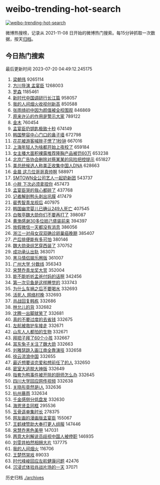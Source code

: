 # weibo-trending-hot-search

[![weibo-trending-hot-search](https://github.com/ameizi/weibo-trending-hot-search/actions/workflows/ci.yml/badge.svg)](https://github.com/ameizi/weibo-trending-hot-search/actions/workflows/ci.yml)

微博热搜榜，记录从 2021-11-08 日开始的微博热门搜索。每15分钟抓取一次数据，按天[归档](./archives)。

## 今日热门搜索

<!-- BEGIN --> 
最后更新时间 2023-07-20 04:49:12.245175 
1. [梁朝伟](https://s.weibo.com/weibo?q=%E6%A2%81%E6%9C%9D%E4%BC%9F&t=31&band_rank=1&Refer=top) 9265114
1. [方川导演 孟宴臣](https://s.weibo.com/weibo?q=%E6%96%B9%E5%B7%9D%E5%AF%BC%E6%BC%94%20%E5%AD%9F%E5%AE%B4%E8%87%A3&t=31&band_rank=2&Refer=top) 1268003
1. [罗森](https://s.weibo.com/weibo?q=%E7%BD%97%E6%A3%AE&t=31&band_rank=4&Refer=top) 1185461
1. [新时代中国调研行长江篇](https://s.weibo.com/weibo?q=%23%E6%96%B0%E6%97%B6%E4%BB%A3%E4%B8%AD%E5%9B%BD%E8%B0%83%E7%A0%94%E8%A1%8C%E9%95%BF%E6%B1%9F%E7%AF%87%23&t=31&band_rank=3&Refer=top) 958057
1. [我的人间烟火收视创新高](https://s.weibo.com/weibo?q=%23%E6%88%91%E7%9A%84%E4%BA%BA%E9%97%B4%E7%83%9F%E7%81%AB%E6%94%B6%E8%A7%86%E5%88%9B%E6%96%B0%E9%AB%98%23&t=31&band_rank=4&Refer=top) 850588
1. [张雨绮初中因为颜值被全校围观](https://s.weibo.com/weibo?q=%23%E5%BC%A0%E9%9B%A8%E7%BB%AE%E5%88%9D%E4%B8%AD%E5%9B%A0%E4%B8%BA%E9%A2%9C%E5%80%BC%E8%A2%AB%E5%85%A8%E6%A0%A1%E5%9B%B4%E8%A7%82%23&t=31&band_rank=5&Refer=top) 846869
1. [原来许沁的作用是警示大家](https://s.weibo.com/weibo?q=%23%E5%8E%9F%E6%9D%A5%E8%AE%B8%E6%B2%81%E7%9A%84%E4%BD%9C%E7%94%A8%E6%98%AF%E8%AD%A6%E7%A4%BA%E5%A4%A7%E5%AE%B6%23&t=31&band_rank=13&Refer=top) 789122
1. [金木](https://s.weibo.com/weibo?q=%E9%87%91%E6%9C%A8&t=31&band_rank=6&Refer=top) 760454
1. [孟宴臣扔钥匙极致十秒](https://s.weibo.com/weibo?q=%23%E5%AD%9F%E5%AE%B4%E8%87%A3%E6%89%94%E9%92%A5%E5%8C%99%E6%9E%81%E8%87%B4%E5%8D%81%E7%A7%92%23&t=31&band_rank=7&Refer=top) 674149
1. [韩国整容中心门口的鼻子墙](https://s.weibo.com/weibo?q=%23%E9%9F%A9%E5%9B%BD%E6%95%B4%E5%AE%B9%E4%B8%AD%E5%BF%83%E9%97%A8%E5%8F%A3%E7%9A%84%E9%BC%BB%E5%AD%90%E5%A2%99%23&t=31&band_rank=8&Refer=top) 672798
1. [花花被游客喊胖子愣了1秒钟](https://s.weibo.com/weibo?q=%23%E8%8A%B1%E8%8A%B1%E8%A2%AB%E6%B8%B8%E5%AE%A2%E5%96%8A%E8%83%96%E5%AD%90%E6%84%A3%E4%BA%861%E7%A7%92%E9%92%9F%23&t=31&band_rank=9&Refer=top) 667016
1. [上海年轻人为啥都开始上夜校了](https://s.weibo.com/weibo?q=%23%E4%B8%8A%E6%B5%B7%E5%B9%B4%E8%BD%BB%E4%BA%BA%E4%B8%BA%E5%95%A5%E9%83%BD%E5%BC%80%E5%A7%8B%E4%B8%8A%E5%A4%9C%E6%A0%A1%E4%BA%86%23&t=31&band_rank=10&Refer=top) 659184
1. [女主播大面积裸露推荐隆胸产品被罚60万](https://s.weibo.com/weibo?q=%23%E5%A5%B3%E4%B8%BB%E6%92%AD%E5%A4%A7%E9%9D%A2%E7%A7%AF%E8%A3%B8%E9%9C%B2%E6%8E%A8%E8%8D%90%E9%9A%86%E8%83%B8%E4%BA%A7%E5%93%81%E8%A2%AB%E7%BD%9A60%E4%B8%87%23&t=31&band_rank=11&Refer=top) 653238
1. [北京广告协会删除对蔡某某的风险把控提示](https://s.weibo.com/weibo?q=%23%E5%8C%97%E4%BA%AC%E5%B9%BF%E5%91%8A%E5%8D%8F%E4%BC%9A%E5%88%A0%E9%99%A4%E5%AF%B9%E8%94%A1%E6%9F%90%E6%9F%90%E7%9A%84%E9%A3%8E%E9%99%A9%E6%8A%8A%E6%8E%A7%E6%8F%90%E7%A4%BA%23&t=31&band_rank=12&Refer=top) 651827
1. [美总统候选人称美正收集中国人DNA](https://s.weibo.com/weibo?q=%23%E7%BE%8E%E6%80%BB%E7%BB%9F%E5%80%99%E9%80%89%E4%BA%BA%E7%A7%B0%E7%BE%8E%E6%AD%A3%E6%94%B6%E9%9B%86%E4%B8%AD%E5%9B%BD%E4%BA%BADNA%23&t=31&band_rank=16&Refer=top) 628663
1. [金晨 这几位哥哥真帅啊](https://s.weibo.com/weibo?q=%E9%87%91%E6%99%A8%20%E8%BF%99%E5%87%A0%E4%BD%8D%E5%93%A5%E5%93%A5%E7%9C%9F%E5%B8%85%E5%95%8A&t=31&band_rank=14&Refer=top) 588971
1. [SMTOWN全公司艺人一起奶新团](https://s.weibo.com/weibo?q=%23SMTOWN%E5%85%A8%E5%85%AC%E5%8F%B8%E8%89%BA%E4%BA%BA%E4%B8%80%E8%B5%B7%E5%A5%B6%E6%96%B0%E5%9B%A2%23&t=31&band_rank=15&Refer=top) 543737
1. [小胖 下次必须拿捏你](https://s.weibo.com/weibo?q=%E5%B0%8F%E8%83%96%20%E4%B8%8B%E6%AC%A1%E5%BF%85%E9%A1%BB%E6%8B%BF%E6%8D%8F%E4%BD%A0&t=31&band_rank=17&Refer=top) 457473
1. [孟宴臣哭的我心都碎了](https://s.weibo.com/weibo?q=%23%E5%AD%9F%E5%AE%B4%E8%87%A3%E5%93%AD%E7%9A%84%E6%88%91%E5%BF%83%E9%83%BD%E7%A2%8E%E4%BA%86%23&t=31&band_rank=18&Refer=top) 437768
1. [记者解剖鸭头剥出巩膜](https://s.weibo.com/weibo?q=%23%E8%AE%B0%E8%80%85%E8%A7%A3%E5%89%96%E9%B8%AD%E5%A4%B4%E5%89%A5%E5%87%BA%E5%B7%A9%E8%86%9C%23&t=31&band_rank=31&Refer=top) 417479
1. [裴秀智青龙视后](https://s.weibo.com/weibo?q=%23%E8%A3%B4%E7%A7%80%E6%99%BA%E9%9D%92%E9%BE%99%E8%A7%86%E5%90%8E%23&t=31&band_rank=19&Refer=top) 407975
1. [韩国幽灵婴儿已确认249人死亡](https://s.weibo.com/weibo?q=%23%E9%9F%A9%E5%9B%BD%E5%B9%BD%E7%81%B5%E5%A9%B4%E5%84%BF%E5%B7%B2%E7%A1%AE%E8%AE%A4249%E4%BA%BA%E6%AD%BB%E4%BA%A1%23&t=31&band_rank=20&Refer=top) 407545
1. [白敬亭魏大勋你们不要再打了](https://s.weibo.com/weibo?q=%23%E7%99%BD%E6%95%AC%E4%BA%AD%E9%AD%8F%E5%A4%A7%E5%8B%8B%E4%BD%A0%E4%BB%AC%E4%B8%8D%E8%A6%81%E5%86%8D%E6%89%93%E4%BA%86%23&t=31&band_rank=21&Refer=top) 398087
1. [黄渤感谢30多位妲己盛装前来](https://s.weibo.com/weibo?q=%23%E9%BB%84%E6%B8%A4%E6%84%9F%E8%B0%A230%E5%A4%9A%E4%BD%8D%E5%A6%B2%E5%B7%B1%E7%9B%9B%E8%A3%85%E5%89%8D%E6%9D%A5%23&t=31&band_rank=22&Refer=top) 394397
1. [放假微信一天都没有消息](https://s.weibo.com/weibo?q=%23%E6%94%BE%E5%81%87%E5%BE%AE%E4%BF%A1%E4%B8%80%E5%A4%A9%E9%83%BD%E6%B2%A1%E6%9C%89%E6%B6%88%E6%81%AF%23&t=31&band_rank=23&Refer=top) 386056
1. [浙江一对母女双双确诊卵巢癌晚期](https://s.weibo.com/weibo?q=%23%E6%B5%99%E6%B1%9F%E4%B8%80%E5%AF%B9%E6%AF%8D%E5%A5%B3%E5%8F%8C%E5%8F%8C%E7%A1%AE%E8%AF%8A%E5%8D%B5%E5%B7%A2%E7%99%8C%E6%99%9A%E6%9C%9F%23&t=31&band_rank=24&Refer=top) 385407
1. [产后排便能有多可怕](https://s.weibo.com/weibo?q=%E4%BA%A7%E5%90%8E%E6%8E%92%E4%BE%BF%E8%83%BD%E6%9C%89%E5%A4%9A%E5%8F%AF%E6%80%95&t=31&band_rank=25&Refer=top) 380146
1. [魏大勋录综艺穿西装了](https://s.weibo.com/weibo?q=%23%E9%AD%8F%E5%A4%A7%E5%8B%8B%E5%BD%95%E7%BB%BC%E8%89%BA%E7%A9%BF%E8%A5%BF%E8%A3%85%E4%BA%86%23&t=31&band_rank=26&Refer=top) 370752
1. [成功承认出轨](https://s.weibo.com/weibo?q=%23%E6%88%90%E5%8A%9F%E6%89%BF%E8%AE%A4%E5%87%BA%E8%BD%A8%23&t=31&band_rank=27&Refer=top) 363071
1. [黑马情侣娱乐圈版](https://s.weibo.com/weibo?q=%23%E9%BB%91%E9%A9%AC%E6%83%85%E4%BE%A3%E5%A8%B1%E4%B9%90%E5%9C%88%E7%89%88%23&t=31&band_rank=28&Refer=top) 361007
1. [广州大学 分数线](https://s.weibo.com/weibo?q=%E5%B9%BF%E5%B7%9E%E5%A4%A7%E5%AD%A6%20%E5%88%86%E6%95%B0%E7%BA%BF&t=31&band_rank=31&Refer=top) 356343
1. [宋慧乔青龙奖大赏](https://s.weibo.com/weibo?q=%23%E5%AE%8B%E6%85%A7%E4%B9%94%E9%9D%92%E9%BE%99%E5%A5%96%E5%A4%A7%E8%B5%8F%23&t=31&band_rank=29&Refer=top) 352004
1. [能不能听听孟爸付妈的话啊](https://s.weibo.com/weibo?q=%E8%83%BD%E4%B8%8D%E8%83%BD%E5%90%AC%E5%90%AC%E5%AD%9F%E7%88%B8%E4%BB%98%E5%A6%88%E7%9A%84%E8%AF%9D%E5%95%8A&t=31&band_rank=32&Refer=top) 342456
1. [第一次见鱼是这样睡觉的](https://s.weibo.com/weibo?q=%E7%AC%AC%E4%B8%80%E6%AC%A1%E8%A7%81%E9%B1%BC%E6%98%AF%E8%BF%99%E6%A0%B7%E7%9D%A1%E8%A7%89%E7%9A%84&t=31&band_rank=30&Refer=top) 333743
1. [为什么车祸之后不要喝水](https://s.weibo.com/weibo?q=%E4%B8%BA%E4%BB%80%E4%B9%88%E8%BD%A6%E7%A5%B8%E4%B9%8B%E5%90%8E%E4%B8%8D%E8%A6%81%E5%96%9D%E6%B0%B4&t=31&band_rank=32&Refer=top) 332693
1. [活死人 网络村晚](https://s.weibo.com/weibo?q=%E6%B4%BB%E6%AD%BB%E4%BA%BA%20%E7%BD%91%E7%BB%9C%E6%9D%91%E6%99%9A&t=31&band_rank=33&Refer=top) 332693
1. [肖战回复韩栋](https://s.weibo.com/weibo?q=%23%E8%82%96%E6%88%98%E5%9B%9E%E5%A4%8D%E9%9F%A9%E6%A0%8B%23&t=31&band_rank=34&Refer=top) 332686
1. [林允儿的背](https://s.weibo.com/weibo?q=%23%E6%9E%97%E5%85%81%E5%84%BF%E7%9A%84%E8%83%8C%23&t=31&band_rank=35&Refer=top) 332682
1. [沈腾一出脚就笑了](https://s.weibo.com/weibo?q=%23%E6%B2%88%E8%85%BE%E4%B8%80%E5%87%BA%E8%84%9A%E5%B0%B1%E7%AC%91%E4%BA%86%23&t=31&band_rank=36&Refer=top) 332681
1. [真的不要过度的去省钱](https://s.weibo.com/weibo?q=%23%E7%9C%9F%E7%9A%84%E4%B8%8D%E8%A6%81%E8%BF%87%E5%BA%A6%E7%9A%84%E5%8E%BB%E7%9C%81%E9%92%B1%23&t=31&band_rank=37&Refer=top) 332675
1. [左航被救护车接走](https://s.weibo.com/weibo?q=%23%E5%B7%A6%E8%88%AA%E8%A2%AB%E6%95%91%E6%8A%A4%E8%BD%A6%E6%8E%A5%E8%B5%B0%23&t=31&band_rank=38&Refer=top) 332671
1. [山东人人都怕的生物](https://s.weibo.com/weibo?q=%23%E5%B1%B1%E4%B8%9C%E4%BA%BA%E4%BA%BA%E9%83%BD%E6%80%95%E7%9A%84%E7%94%9F%E7%89%A9%23&t=31&band_rank=39&Refer=top) 332671
1. [拜把子拜了60个小孩](https://s.weibo.com/weibo?q=%E6%8B%9C%E6%8A%8A%E5%AD%90%E6%8B%9C%E4%BA%8660%E4%B8%AA%E5%B0%8F%E5%AD%A9&t=31&band_rank=40&Refer=top) 332667
1. [耳东兔子关注了魏大勋](https://s.weibo.com/weibo?q=%23%E8%80%B3%E4%B8%9C%E5%85%94%E5%AD%90%E5%85%B3%E6%B3%A8%E4%BA%86%E9%AD%8F%E5%A4%A7%E5%8B%8B%23&t=31&band_rank=41&Refer=top) 332663
1. [刘雅瑟跳入画江南全靠演技](https://s.weibo.com/weibo?q=%23%E5%88%98%E9%9B%85%E7%91%9F%E8%B7%B3%E5%85%A5%E7%94%BB%E6%B1%9F%E5%8D%97%E5%85%A8%E9%9D%A0%E6%BC%94%E6%8A%80%23&t=31&band_rank=42&Refer=top) 332658
1. [徐云流浪中国](https://s.weibo.com/weibo?q=%E5%BE%90%E4%BA%91%E6%B5%81%E6%B5%AA%E4%B8%AD%E5%9B%BD&t=31&band_rank=43&Refer=top) 332655
1. [最近想要谈恋爱和想前任了的人](https://s.weibo.com/weibo?q=%23%E6%9C%80%E8%BF%91%E6%83%B3%E8%A6%81%E8%B0%88%E6%81%8B%E7%88%B1%E5%92%8C%E6%83%B3%E5%89%8D%E4%BB%BB%E4%BA%86%E7%9A%84%E4%BA%BA%23&t=31&band_rank=44&Refer=top) 332650
1. [密室大逃脱大神版](https://s.weibo.com/weibo?q=%23%E5%AF%86%E5%AE%A4%E5%A4%A7%E9%80%83%E8%84%B1%E5%A4%A7%E7%A5%9E%E7%89%88%23&t=31&band_rank=45&Refer=top) 332649
1. [指套为鸭事件被开除的厨师怎么办](https://s.weibo.com/weibo?q=%23%E6%8C%87%E5%A5%97%E4%B8%BA%E9%B8%AD%E4%BA%8B%E4%BB%B6%E8%A2%AB%E5%BC%80%E9%99%A4%E7%9A%84%E5%8E%A8%E5%B8%88%E6%80%8E%E4%B9%88%E5%8A%9E%23&t=31&band_rank=46&Refer=top) 332645
1. [四川大学回应网传视频](https://s.weibo.com/weibo?q=%23%E5%9B%9B%E5%B7%9D%E5%A4%A7%E5%AD%A6%E5%9B%9E%E5%BA%94%E7%BD%91%E4%BC%A0%E8%A7%86%E9%A2%91%23&t=31&band_rank=47&Refer=top) 332638
1. [关晓彤竟然是i人](https://s.weibo.com/weibo?q=%23%E5%85%B3%E6%99%93%E5%BD%A4%E7%AB%9F%E7%84%B6%E6%98%AFi%E4%BA%BA%23&t=31&band_rank=48&Refer=top) 332636
1. [杭州暴雨](https://s.weibo.com/weibo?q=%E6%9D%AD%E5%B7%9E%E6%9A%B4%E9%9B%A8&t=31&band_rank=49&Refer=top) 332634
1. [千金感侧分低盘发](https://s.weibo.com/weibo?q=%E5%8D%83%E9%87%91%E6%84%9F%E4%BE%A7%E5%88%86%E4%BD%8E%E7%9B%98%E5%8F%91&t=31&band_rank=50&Refer=top) 332630
1. [海恩贤圭同框](https://s.weibo.com/weibo?q=%23%E6%B5%B7%E6%81%A9%E8%B4%A4%E5%9C%AD%E5%90%8C%E6%A1%86%23&t=31&band_rank=29&Refer=top) 295536
1. [玉骨遥单集时长](https://s.weibo.com/weibo?q=%23%E7%8E%89%E9%AA%A8%E9%81%A5%E5%8D%95%E9%9B%86%E6%97%B6%E9%95%BF%23&t=31&band_rank=27&Refer=top) 278375
1. [网友画的漫画版孟宴臣](https://s.weibo.com/weibo?q=%23%E7%BD%91%E5%8F%8B%E7%94%BB%E7%9A%84%E6%BC%AB%E7%94%BB%E7%89%88%E5%AD%9F%E5%AE%B4%E8%87%A3%23&t=31&band_rank=37&Refer=top) 155067
1. [王鹤棣赞助大奉打更人组服](https://s.weibo.com/weibo?q=%23%E7%8E%8B%E9%B9%A4%E6%A3%A3%E8%B5%9E%E5%8A%A9%E5%A4%A7%E5%A5%89%E6%89%93%E6%9B%B4%E4%BA%BA%E7%BB%84%E6%9C%8D%23&t=31&band_rank=26&Refer=top) 147446
1. [宋慧乔黑色美甲](https://s.weibo.com/weibo?q=%23%E5%AE%8B%E6%85%A7%E4%B9%94%E9%BB%91%E8%89%B2%E7%BE%8E%E7%94%B2%23&t=31&band_rank=38&Refer=top) 147031
1. [两意大利解说员歧视中国人被停职](https://s.weibo.com/weibo?q=%23%E4%B8%A4%E6%84%8F%E5%A4%A7%E5%88%A9%E8%A7%A3%E8%AF%B4%E5%91%98%E6%AD%A7%E8%A7%86%E4%B8%AD%E5%9B%BD%E4%BA%BA%E8%A2%AB%E5%81%9C%E8%81%8C%23&t=31&band_rank=50&Refer=top) 146935
1. [刘雯井柏然相拥大片](https://s.weibo.com/weibo?q=%23%E5%88%98%E9%9B%AF%E4%BA%95%E6%9F%8F%E7%84%B6%E7%9B%B8%E6%8B%A5%E5%A4%A7%E7%89%87%23&t=31&band_rank=46&Refer=top) 137775
1. [我的人间烟火](https://s.weibo.com/weibo?q=%E6%88%91%E7%9A%84%E4%BA%BA%E9%97%B4%E7%83%9F%E7%81%AB&t=31&band_rank=44&Refer=top) 116706
1. [王楚然哭戏](https://s.weibo.com/weibo?q=%23%E7%8E%8B%E6%A5%9A%E7%84%B6%E5%93%AD%E6%88%8F%23&t=31&band_rank=13&Refer=top) 89033
1. [时代峰峻回应左航健康问题](https://s.weibo.com/weibo?q=%23%E6%97%B6%E4%BB%A3%E5%B3%B0%E5%B3%BB%E5%9B%9E%E5%BA%94%E5%B7%A6%E8%88%AA%E5%81%A5%E5%BA%B7%E9%97%AE%E9%A2%98%23&t=31&band_rank=38&Refer=top) 42476
1. [沉浸式体验肖战片场的一天](https://s.weibo.com/weibo?q=%23%E6%B2%89%E6%B5%B8%E5%BC%8F%E4%BD%93%E9%AA%8C%E8%82%96%E6%88%98%E7%89%87%E5%9C%BA%E7%9A%84%E4%B8%80%E5%A4%A9%23&t=31&band_rank=38&Refer=top) 37071
<!-- END -->

历史归档 [./archives](./archives)

